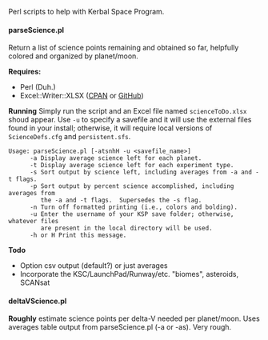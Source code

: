 Perl scripts to help with Kerbal Space Program.


#### parseScience.pl ####
Return a list of science points remaining and obtained so far, helpfully colored and organized by planet/moon.

**Requires:**
- Perl (Duh.)
- Excel::Writer::XLSX ([CPAN](http://search.cpan.org/~jmcnamara/Excel-Writer-XLSX-0.78/lib/Excel/Writer/XLSX.pm) or [GitHub](https://github.com/jmcnamara/excel-writer-xlsx))

**Running**
Simply run the script and an Excel file named `scienceToDo.xlsx` shoud appear.  Use `-u` to specify a savefile and it will use the external files found in your install; otherwise, it will require local versions of `ScienceDefs.cfg` and `persistent.sfs`.

```
Usage: parseScience.pl [-atsnhH -u <savefile_name>]
      -a Display average science left for each planet.
      -t Display average science left for each experiment type.
      -s Sort output by science left, including averages from -a and -t flags.
      -p Sort output by percent science accomplished, including averages from
         the -a and -t flags.  Supersedes the -s flag.
      -n Turn off formatted printing (i.e., colors and bolding).
      -u Enter the username of your KSP save folder; otherwise, whatever files
         are present in the local directory will be used.
      -h or H Print this message.
```

**Todo**
- Option csv output (default?) or just averages
- Incorporate the KSC/LaunchPad/Runway/etc. "biomes", asteroids, SCANsat


#### deltaVScience.pl ####
**Roughly** estimate science points per delta-V needed per planet/moon.  Uses averages table output from parseScience.pl (-a or -as).  Very rough.
